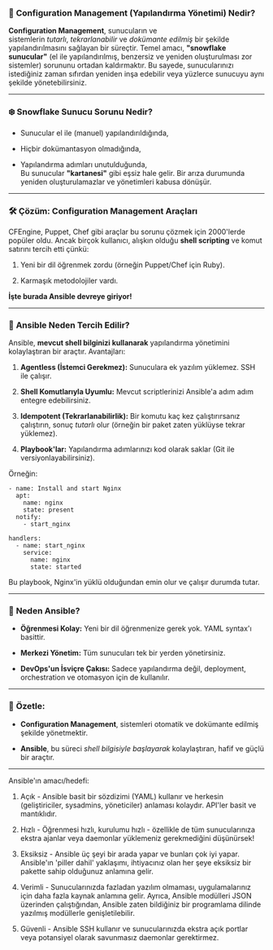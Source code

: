 ### 📝 **Configuration Management (Yapılandırma Yönetimi) Nedir?**

**Configuration Management**, sunucuların ve sistemlerin _tutarlı_, _tekrarlanabilir_ ve _dokümante edilmiş_ bir şekilde yapılandırılmasını sağlayan bir süreçtir. Temel amacı, **"snowflake sunucular"** (el ile yapılandırılmış, benzersiz ve yeniden oluşturulması zor sistemler) sorununu ortadan kaldırmaktır. Bu sayede, sunucularınızı istediğiniz zaman sıfırdan yeniden inşa edebilir veya yüzlerce sunucuyu aynı şekilde yönetebilirsiniz.
 
---

### ❄️ **Snowflake Sunucu Sorunu Nedir?**

- Sunucular el ile (manuel) yapılandırıldığında,
    
- Hiçbir dokümantasyon olmadığında,
    
- Yapılandırma adımları unutulduğunda,  
    Bu sunucular **"kartanesi"** gibi eşsiz hale gelir. Bir arıza durumunda yeniden oluşturulamazlar ve yönetimleri kabusa dönüşür.
    

---

### 🛠️ **Çözüm: Configuration Management Araçları**

CFEngine, Puppet, Chef gibi araçlar bu sorunu çözmek için 2000'lerde popüler oldu. Ancak birçok kullanıcı, alışkın olduğu **shell scripting** ve komut satırını tercih etti çünkü:

1. Yeni bir dil öğrenmek zordu (örneğin Puppet/Chef için Ruby).
    
2. Karmaşık metodolojiler vardı.
    

**İşte burada Ansible devreye giriyor!**

---

### 🔄 **Ansible Neden Tercih Edilir?**

Ansible, **mevcut shell bilginizi kullanarak** yapılandırma yönetimini kolaylaştıran bir araçtır. Avantajları:

1. **Agentless (İstemci Gerekmez):** Sunuculara ek yazılım yüklemez. SSH ile çalışır.
    
2. **Shell Komutlarıyla Uyumlu:** Mevcut scriptlerinizi Ansible'a adım adım entegre edebilirsiniz.
    
3. **Idempotent (Tekrarlanabilirlik):** Bir komutu kaç kez çalıştırırsanız çalıştırın, sonuç _tutarlı_ olur (örneğin bir paket zaten yüklüyse tekrar yüklemez).
    
4. **Playbook'lar:** Yapılandırma adımlarınızı kod olarak saklar (Git ile versiyonlayabilirsiniz).
    

Örneğin:
```
- name: Install and start Nginx
  apt:
    name: nginx
    state: present
  notify:
    - start_nginx

handlers:
  - name: start_nginx
    service:
      name: nginx
      state: started
```

Bu playbook, Nginx'in yüklü olduğundan emin olur ve çalışır durumda tutar.

---

### 🤔 **Neden Ansible?**

- **Öğrenmesi Kolay:** Yeni bir dil öğrenmenize gerek yok. YAML syntax'ı basittir.
    
- **Merkezi Yönetim:** Tüm sunucuları tek bir yerden yönetirsiniz.
    
- **DevOps'un İsviçre Çakısı:** Sadece yapılandırma değil, deployment, orchestration ve otomasyon için de kullanılır.
    

---

### 🚀 **Özetle:**

- **Configuration Management**, sistemleri otomatik ve dokümante edilmiş şekilde yönetmektir.
    
- **Ansible**, bu süreci _shell bilgisiyle başlayarak_ kolaylaştıran, hafif ve güçlü bir araçtır.

---

Ansible'ın amacı/hedefi:

1. Açık - Ansible basit bir sözdizimi (YAML) kullanır ve herkesin (geliştiriciler, sysadmins, yöneticiler) anlaması kolaydır. API'ler basit ve mantıklıdır.

2. Hızlı - Öğrenmesi hızlı, kurulumu hızlı - özellikle de tüm sunucularınıza ekstra ajanlar veya daemonlar yüklemeniz gerekmediğini düşünürsek!

3. Eksiksiz - Ansible üç şeyi bir arada yapar ve bunları çok iyi yapar. Ansible'ın 'piller dahil' yaklaşımı, ihtiyacınız olan her şeye eksiksiz bir pakette sahip olduğunuz anlamına gelir.

4. Verimli - Sunucularınızda fazladan yazılım olmaması, uygulamalarınız için daha fazla kaynak anlamına gelir. Ayrıca, Ansible modülleri JSON üzerinden çalıştığından, Ansible zaten bildiğiniz bir programlama dilinde yazılmış modüllerle genişletilebilir.

5. Güvenli - Ansible SSH kullanır ve sunucularınızda ekstra açık portlar veya potansiyel olarak savunmasız daemonlar gerektirmez.


